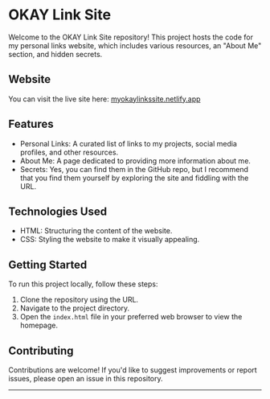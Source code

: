 # OKAY Link Site

Welcome to the OKAY Link Site repository! This project hosts the code for my personal links website, which includes various resources, an "About Me" section, and hidden secrets.

## Website

You can visit the live site here: [myokaylinkssite.netlify.app](https://myokaylinkssite.netlify.app/)

## Features

- Personal Links: A curated list of links to my projects, social media profiles, and other resources.
- About Me: A page dedicated to providing more information about me.
- Secrets: Yes, you can find them in the GitHub repo, but I recommend that you find them yourself by exploring the site and fiddling with the URL.

## Technologies Used

- HTML: Structuring the content of the website.
- CSS: Styling the website to make it visually appealing.

## Getting Started

To run this project locally, follow these steps:

1. Clone the repository using the URL.
2. Navigate to the project directory.
3. Open the `index.html` file in your preferred web browser to view the homepage.

## Contributing

Contributions are welcome! If you'd like to suggest improvements or report issues, please open an issue in this repository.

---
